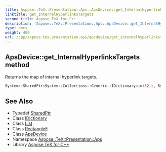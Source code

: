 ```yaml
---
title: Aspose::TeX::Presentation::Aps::ApsDevice::get_InternalHyperlinksTargets method
linktitle: get_InternalHyperlinksTargets
second_title: Aspose.TeX for C++
description: 'Aspose::TeX::Presentation::Aps::ApsDevice::get_InternalHyperlinksTargets method. Returns the map of internal hyperlink targets in C++.'
type: docs
weight: 400
url: /cpp/aspose.tex.presentation.aps/apsdevice/get_internalhyperlinkstargets/
---
```

## ApsDevice::get_InternalHyperlinksTargets method


Returns the map of internal hyperlink targets.

```cpp
System::SharedPtr<System::Collections::Generic::IDictionary<int32_t, System::SharedPtr<System::Collections::Generic::List<System::Drawing::RectangleF>>>> Aspose::TeX::Presentation::Aps::ApsDevice::get_InternalHyperlinksTargets() override
```

## See Also

* Typedef [SharedPtr](../../../system/sharedptr/)
* Class [IDictionary](../../../system.collections.generic/idictionary/)
* Class [List](../../../system.collections.generic/list/)
* Class [RectangleF](../../../system.drawing/rectanglef/)
* Class [ApsDevice](../)
* Namespace [Aspose::TeX::Presentation::Aps](../../)
* Library [Aspose.TeX for C++](../../../)
